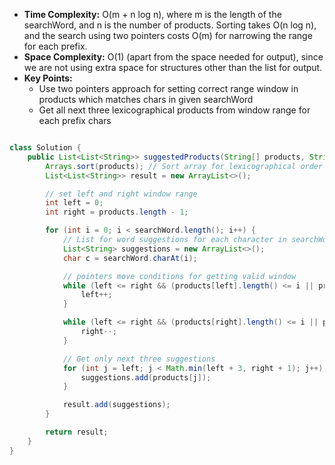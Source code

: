 - **Time Complexity:** O(m + n log n), where m is the length of the searchWord, and n is the number of products. Sorting takes O(n log n), and the search using two pointers costs O(m) for narrowing the range for each prefix.
- **Space Complexity:** O(1) (apart from the space needed for output), since we are not using extra space for structures other than the list for output.
- **Key Points:**
    - Use two pointers approach for setting correct range window in products which matches chars in given searchWord
    - Get all next three lexicographical products from window range for each prefix chars

```java

class Solution {
    public List<List<String>> suggestedProducts(String[] products, String searchWord) {
        Arrays.sort(products); // Sort array for lexicographical order
        List<List<String>> result = new ArrayList<>();

        // set left and right window range
        int left = 0;
        int right = products.length - 1;

        for (int i = 0; i < searchWord.length(); i++) {
            // List for word suggestions for each character in searchWord
            List<String> suggestions = new ArrayList<>();
            char c = searchWord.charAt(i);

            // pointers move conditions for getting valid window
            while (left <= right && (products[left].length() <= i || products[left].charAt(i) != c)) {
                left++;
            }

            while (left <= right && (products[right].length() <= i || products[right].charAt(i) != c)) {
                right--;
            }

            // Get only next three suggestions
            for (int j = left; j < Math.min(left + 3, right + 1); j++) {
                suggestions.add(products[j]);
            }

            result.add(suggestions);
        }

        return result;
    }
}
```